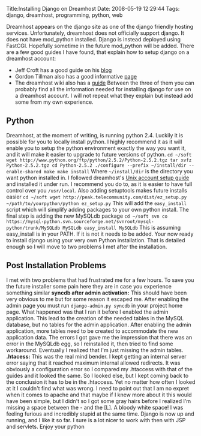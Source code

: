 Title:Installing Django on Dreamhost
Date: 2008-05-19 12:29:44
Tags: django, dreamhost, programming, python, web

Dreamhost appears on the django site as one of the django friendly hosting
services. Unfortunately, dreamhost does not officially support django. It does
not have mod_python installed. Django is instead deployed using FastCGI.
Hopefully sometime in the future mod_python will be added. There are a few
good guides I have found, that explain how to setup django on a dreamhost
account:

* Jeff Croft has a good guide on his [blog](http://jeffcroft.com/blog/2006/may/11/django-dreamhost/)
* Gordon Tillman also has a good informative [page](http://www.gordontillman.info/Development/DjangoDreamhost)
* The dreamhost wiki also has a [guide](http://wiki.dreamhost.com/index.php/Django)
Between the three of them you can probably find all the information needed for
installing django for use on a dreamhost account. I will not repeat what they
explain but instead add some from my own experience.

## Python

Dreamhost, at the moment of writing, is running python 2.4. Luckily it is
possible for you to locally install python. I highly recommend it as it will
enable you to setup the python environment exactly the way you want it, and it
will make it easier to upgrade to future versions of python. ` cd ~/soft wget
http://www.python.org/ftp/python/2.5.2/Python-2.5.2.tgz tar xvfz
Python-2.5.2.tgz cd Python-2.5.2 ./configure --prefix ~/install/dir --enable-shared make make install ` Where `~/install/dir` is the directory you want
python installed in. I followed dreamhost's [Unix account setup
guide](http://wiki.dreamhost.com/Unix_account_setup) and installed it under
run. I recommend you do to, as it is easier to have full control over you
`/usr/local`. Also adding setuptools makes future installs easier ` cd ~/soft
wget http://peak.telecommunity.com/dist/ez_setup.py
~/path/to/yourpython/python ez_setup.py ` This will add the `easy_install`
script which will simplify adding packages to your own python install. The
final step is adding the new MySQLdb package ` cd ~/soft svn co https://mysql-python.svn.sourceforge.net/svnroot/mysql-python/trunk/MySQLdb MySQLdb
easy_install MySQLdb ` This is assuming easy_install is in your PATH. If it is
not it needs to be added. Your now ready to install django using your very own
Python installation. That is detailed enough so I will move to two problems I
met after the installation.

## Post Installation Problems

I met with two problems that had frustrated me for a few hours. To save you
the future installer some pain here they are in case you experience something
similar **syncdb after admin activation:** This should have been very obvious
to me but for some reason it escaped me. After enabling the admin page you
must run `django-admin.py syncdb` in your project home page. What happened was
that I ran it before I enabled the admin application. This lead to the
creation of the needed tables in the MySQL database, but no tables for the
admin application. After enabling the admin application, more tables need to
be created to accommodate the new application data. The errors I got gave me
the impression that there was an error in the MySQLdb egg, so I reinstalled
it, then tried to find some workaround. Eventually I realized that I'm just
missing the admin tables. **.htacess:** This was the real mind bender. I kept
getting an internal server error saying that it reached maximum internal
allowed redirects. It was obviously a configuration error so I compared my
.htaccess with that of the guides and it looked the same. So I looked else,
but I kept coming back to the conclusion it has to be in the .htaccess. Yet no
matter how often I looked at it I couldn't find what was wrong. I need to
point out that I am no expret when it comes to apache and that maybe if I knew
more about it this would have been simple, but I didn't so I got some gray
hairs before I realized I'm missing a space between the - and the [L]. A
bloody white space! I was feeling furious and incredibly stupid at the same
time. Django is now up and running, and I like it so far. I sure is a lot
nicer to work with then with JSP and servlets. Enjoy your python

